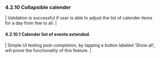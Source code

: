 ### 4.2.10 Collapsible calender

| Validation is successful if user is able to adjust the list of calender items for a day from few to all. |

#### 4.2.10.1 Calender list of events extended.

| Simple UI testing post-completion, by tapping a button labeled 'Show all', will prove the functionality of this feature. |
